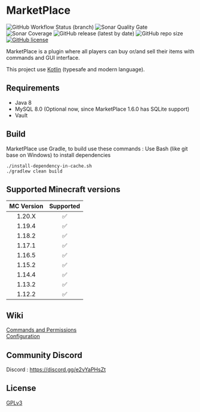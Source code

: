 # MarketPlace
![GitHub Workflow Status (branch)](https://img.shields.io/github/actions/workflow/status/fhebuterne/MarketPlace/marketplace-ci.yml?master?style=flat-square)
![Sonar Quality Gate](https://img.shields.io/sonar/quality_gate/fhebuterne_MarketPlace?server=https%3A%2F%2Fsonarcloud.io&style=flat-square)
![Sonar Coverage](https://img.shields.io/sonar/coverage/fhebuterne_MarketPlace?server=https%3A%2F%2Fsonarcloud.io&style=flat-square)
![GitHub release (latest by date)](https://img.shields.io/github/v/release/fhebuterne/MarketPlace?style=flat-square)
![GitHub repo size](https://img.shields.io/github/repo-size/fhebuterne/MarketPlace?style=flat-square)
[![GitHub license](https://img.shields.io/github/license/fhebuterne/MarketPlace?style=flat-square)](https://github.com/fhebuterne/MarketPlace/blob/master/LICENSE)

MarketPlace is a plugin where all players can buy or/and sell their items with commands and GUI interface.

This project use [Kotlin](https://kotlinlang.org/) (typesafe and modern language).

## Requirements

- Java 8
- MySQL 8.0 (Optional now, since MarketPlace 1.6.0 has SQLite support)
- Vault

## Build

MarketPlace use Gradle, to build use these commands :
Use Bash (like git base on Windows) to install dependencies

```
./install-dependency-in-cache.sh
./gradlew clean build
```

## Supported Minecraft versions

| MC Version | Supported    |
|:----------:|:--------------:|
|   1.20.X   |✅            |
|   1.19.4   |✅            |
|   1.18.2   |✅            |
|   1.17.1   |✅            |
|   1.16.5   |✅            |
|   1.15.2   |✅            |
|   1.14.4   |✅            |
|   1.13.2   |✅            |
|   1.12.2   |✅            |

## Wiki

[Commands and Permissions](https://github.com/fhebuterne/MarketPlace/wiki/Commands-and-Permissions)  
[Configuration](https://github.com/fhebuterne/MarketPlace/wiki/Configuration)

## Community Discord

Discord : https://discord.gg/e2vYaPHsZt

## License

[GPLv3](LICENSE)
